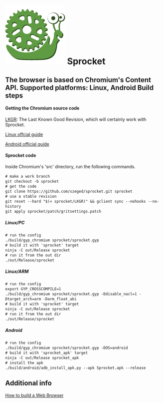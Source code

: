 ![](android/java/res/mipmap-xxxhdpi/app_icon.png) Sprocket
========
The browser is based on Chromium's Content API.
Supported platforms: Linux, Android
Build steps
-------------
#### Getting the Chromium source code
[LKGR](https://github.com/szeged/sprocket/blob/master/LKGR "Last Known Good Revision"): The Last Known Good Revision, which will certainly work with Sprocket.

[Linux offcial guide](http://dev.chromium.org/developers/how-tos/get-the-code "Get the code")

[Android official guide](https://code.google.com/p/chromium/wiki/AndroidBuildInstructions "Android Instructions")
#### Sprocket code
Inside Chromium's 'src' directory, run the following commands.
```shell
# make a work branch
git checkout -b sprocket
# get the code
git clone https://github.com/szeged/sprocket.git sprocket
# use a stable revision
git reset --hard "$(< sprocket/LKGR)" && gclient sync --nohooks --no-history
git apply sprocket/patch/gritsettings.patch
```
##### Linux/PC
```shell
# run the config
./build/gyp_chromium sprocket/sprocket.gyp
# build it with 'sprocket' target
ninja -C out/Release sprocket
# run it from the out dir
./out/Release/sprocket
```
##### Linux/ARM
```shell
# run the config
export GYP_CROSSCOMPILE=1
./build/gyp_chromium sprocket/sprocket.gyp -Ddisable_nacl=1 -Dtarget_arch=arm -Darm_float_abi
# build it with 'sprocket' target
ninja -C out/Release sprocket
# run it from the out dir
./out/Release/sprocket
```
##### Android
```shell
# run the config
./build/gyp_chromium sprocket/sprocket.gyp -DOS=android
# build it with 'sprocket_apk' target
ninja -C out/Release sprocket_apk
# install the apk
./build/android/adb_install_apk.py --apk Sprocket.apk --release
```
Additional info
---------------
[How to build a Web Browser](https://docs.google.com/document/d/1Uwvjy5Mj_CMIoLPbKo_kcdVVyrF9waocZQ1vJMuIj54 "How to build a Web Browser")
